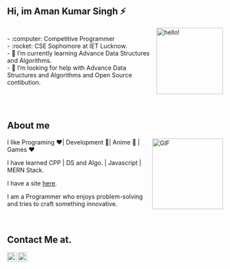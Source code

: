 ## Hi, im Aman Kumar Singh ⚡


 <img width="155" alt="hello!" align="right" src="https://giffiles.alphacoders.com/956/9562.gif">


<br>
- :computer: Competitive Programmer<br>
- :rocket: CSE Sophomore at IET Lucknow.<br>
- 🌱 I’m currently learning Advance Data Structures and Algorithms.<br> 
- 🤔 I’m looking for help with Advance Data Structures and Algorithms and Open Source contibution.<br>
<br><br><br>

## About me

<img align="right" height="165" alt="GIF" src="https://media.giphy.com/media/836HiJc7pgzy8iNXCn/giphy.gif" />

I like Programing ❤️| Development 💙| Anime 💚 | Games ❤️

I have learned CPP | DS and Algo. | Javascript | MERN Stack.

I have a site [here](http://www.maskmanlucifer.live/).

I am a Programmer who enjoys problem-solving and tries to craft something innovative.
<br><br><br>
## Contact Me at.
<a href="https://www.linkedin.com/in/markamansingh/">
  <img align="left" alt="Aman's LinkdeIN" width="22px" src="https://cdn.jsdelivr.net/npm/simple-icons@v3/icons/linkedin.svg" />
</a>
<a href="https://www.instagram.com/maskman_lucifer/">
  <img align="left" alt="Aman's Instagram" width="22px" src="https://cdn.jsdelivr.net/npm/simple-icons@v3/icons/instagram.svg" />
</a>
